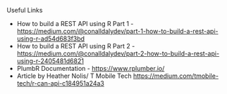 

Useful Links
* How to build a REST API using R Part 1 - https://medium.com/@conalldalydev/part-1-how-to-build-a-rest-api-using-r-ad54d683f3bd
* How to build a REST API using R Part 2 - https://medium.com/@conalldalydev/part-2-how-to-build-a-rest-api-using-r-2405481d6821
* PlumbR Documentation - https://www.rplumber.io/
* Article by Heather Nolis/ T Mobile Tech  https://medium.com/tmobile-tech/r-can-api-c184951a24a3

